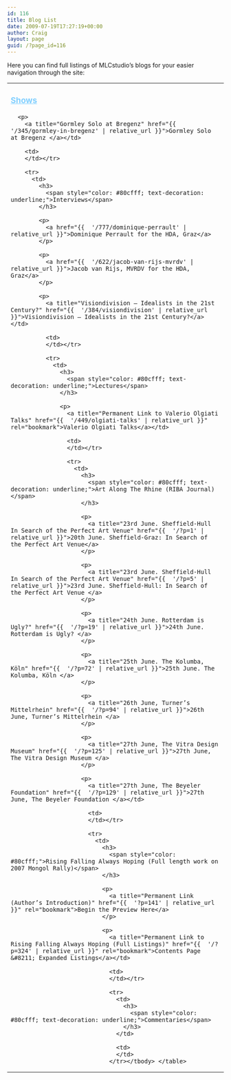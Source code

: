 ```yaml
---
id: 116
title: Blog List
date: 2009-07-19T17:27:19+00:00
author: Craig
layout: page
guid: /?page_id=116
---
```

Here you can find full listings of MLCstudio&#8217;s blogs for your easier navigation through the site:

<table border="0" cellspacing="15">
  <tr>
    <td>
      <h3>
        <span style="color: #80cfff; text-decoration: underline;">Shows</span>
      </h3>
      
      <p>
        <a title="Gormley Solo at Bregenz" href="{{  '/345/gormley-in-bregenz' | relative_url }}">Gormley Solo at Bregenz </a></td> 
        
        <td>
        </td></tr> 
        
        <tr>
          <td>
            <h3>
              <span style="color: #80cfff; text-decoration: underline;">Interviews</span>
            </h3>
            
            <p>
              <a href="{{  '/777/dominique-perrault' | relative_url }}">Dominique Perrault for the HDA, Graz</a>
            </p>
            
            <p>
              <a href="{{  '/622/jacob-van-rijs-mvrdv' | relative_url }}">Jacob van Rijs, MVRDV for the HDA, Graz</a>
            </p>
            
            <p>
              <a title="Visiondivision – Idealists in the 21st Century?" href="{{  '/384/visiondivision' | relative_url }}">Visiondivision – Idealists in the 21st Century?</a></td> 
              
              <td>
              </td></tr> 
              
              <tr>
                <td>
                  <h3>
                    <span style="color: #80cfff; text-decoration: underline;">Lectures</span>
                  </h3>
                  
                  <p>
                    <a title="Permanent Link to Valerio Olgiati Talks" href="{{  '/449/olgiati-talks' | relative_url }}" rel="bookmark">Valerio Olgiati Talks</a></td> 
                    
                    <td>
                    </td></tr> 
                    
                    <tr>
                      <td>
                        <h3>
                          <span style="color: #80cfff; text-decoration: underline;">Art Along The Rhine (RIBA Journal)</span>
                        </h3>
                        
                        <p>
                          <a title="23rd June. Sheffield-Hull In Search of the Perfect Art Venue" href="{{  '/?p=1' | relative_url }}">20th June. Sheffield-Graz: In Search of the Perfect Art Venue</a>
                        </p>
                        
                        <p>
                          <a title="23rd June. Sheffield-Hull In Search of the Perfect Art Venue" href="{{  '/?p=5' | relative_url }}">23rd June. Sheffield-Hull: In Search of the Perfect Art Venue </a>
                        </p>
                        
                        <p>
                          <a title="24th June. Rotterdam is Ugly?" href="{{  '/?p=19' | relative_url }}">24th June. Rotterdam is Ugly? </a>
                        </p>
                        
                        <p>
                          <a title="25th June. The Kolumba, Köln" href="{{  '/?p=72' | relative_url }}">25th June. The Kolumba, Köln </a>
                        </p>
                        
                        <p>
                          <a title="26th June, Turner’s Mittelrhein" href="{{  '/?p=94' | relative_url }}">26th June, Turner’s Mittelrhein </a>
                        </p>
                        
                        <p>
                          <a title="27th June, The Vitra Design Museum" href="{{  '/?p=125' | relative_url }}">27th June, The Vitra Design Museum </a>
                        </p>
                        
                        <p>
                          <a title="27th June, The Beyeler Foundation" href="{{  '/?p=129' | relative_url }}">27th June, The Beyeler Foundation </a></td> 
                          
                          <td>
                          </td></tr> 
                          
                          <tr>
                            <td>
                              <h3>
                                <span style="color: #80cfff;">Rising Falling Always Hoping (Full length work on 2007 Mongol Rally)</span>
                              </h3>
                              
                              <p>
                                <a title="Permanent Link (Author’s Introduction)" href="{{  '?p=141' | relative_url }}" rel="bookmark">Begin the Preview Here</a>
                              </p>
                              
                              <p>
                                <a title="Permanent Link to Rising Falling Always Hoping (Full Listings)" href="{{  '/?p=324' | relative_url }}" rel="bookmark">Contents Page &#8211; Expanded Listings</a></td> 
                                
                                <td>
                                </td></tr> 
                                
                                <tr>
                                  <td>
                                    <h3>
                                      <span style="color: #80cfff; text-decoration: underline;">Commentaries</span>
                                    </h3>
                                  </td>
                                  
                                  <td>
                                  </td>
                                </tr></tbody> </table>
